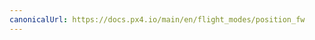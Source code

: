```yaml
---
canonicalUrl: https://docs.px4.io/main/en/flight_modes/position_fw
---
```


<Redirect to="../flight_modes_fw/position" />
